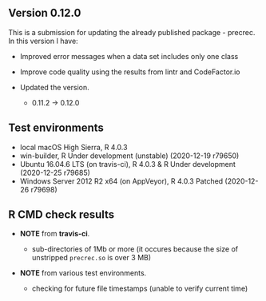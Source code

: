 ## Version 0.12.0
This is a submission for updating the already published package - precrec.
In this version I have:

* Improved error messages when a data set includes only one class  

* Improve code quality using the results from lintr and CodeFactor.io

* Updated the version.
    * 0.11.2 -> 0.12.0
    
## Test environments
* local macOS High Sierra, R 4.0.3
* win-builder, R Under development (unstable) (2020-12-19 r79650)
* Ubuntu 16.04.6 LTS (on travis-ci), R 4.0.3 & R Under development (2020-12-25 r79685)
* Windows Server 2012 R2 x64 (on AppVeyor), R 4.0.3 Patched (2020-12-26 r79698)

## R CMD check results
* **NOTE** from **travis-ci**.
    * sub-directories of 1Mb or more (it occures because the size of unstripped `precrec.so` is over 3 MB)

* **NOTE** from various test environments.
    * checking for future file timestamps (unable to verify current time) 
